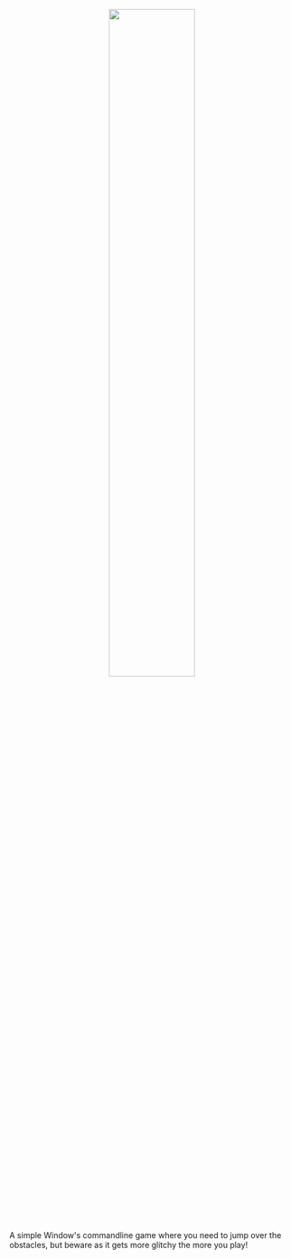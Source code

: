 <p align="center">
  <img src="https://github.com/Nizar1999/Glitch-Hop/blob/master/screenshots/Banner.png" width = 55%; height=55% />
</p>
A simple Window's commandline game where you need to jump over the obstacles, but beware as it gets more glitchy the more you play!
